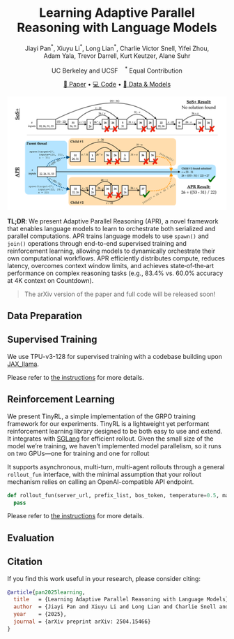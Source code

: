 <h1 align="center"> Learning Adaptive Parallel Reasoning with Language Models </h1>

<p align="center">
  <a href="https://www.jiayipan.com/" style="text-decoration: none;">Jiayi Pan</a><sup>*</sup>,
  <a href="https://xiuyuli.com/" style="text-decoration: none;">Xiuyu Li</a><sup>*</sup>,
  <a href="https://tonylian.com/" style="text-decoration: none;">Long Lian</a><sup>*</sup>,
  <a href="https://sea-snell.github.io/" style="text-decoration: none;">Charlie Victor Snell</a>,
  <a href="https://yifeizhou02.github.io/" style="text-decoration: none;">Yifei Zhou</a>,<br>
  <a href="https://www.adamyala.org/" style="text-decoration: none;">Adam Yala</a>,
  <a href="https://people.eecs.berkeley.edu/~trevor/" style="text-decoration: none;">Trevor Darrell</a>,
  <a href="https://people.eecs.berkeley.edu/~keutzer/" style="text-decoration: none;">Kurt Keutzer</a>,
  <a href="https://www.alanesuhr.com/" style="text-decoration: none;">Alane Suhr</a>
</p>

<p align="center">
    UC Berkeley and UCSF &nbsp;&nbsp;&nbsp;<sup>*</sup> Equal Contribution
</p>

<p align="center">
<a href="https://arxiv.org/abs/2504.15466">📃 Paper</a>
•
<a href="https://github.com/Parallel-Reasoning/APR" >💻 Code</a>
•
<a href="https://huggingface.co/Parallel-Reasoning" >🤗 Data & Models</a>
</p>


![APR](./assets/apr.png)

**TL;DR**: 
We present Adaptive Parallel Reasoning (APR), a novel framework that enables language models to learn to orchestrate both serialized and parallel computations. APR trains language models to use `spawn()` and `join()` operations through end-to-end supervised training and reinforcement learning, allowing models to dynamically orchestrate their own computational workflows.
APR efficiently distributes compute, reduces latency, overcomes context window limits, and achieves state‑of‑the‑art performance on complex reasoning tasks (e.g., 83.4% vs. 60.0% accuracy at 4K context on Countdown).

> The arXiv version of the paper and full code will be released soon!
## Data Preparation

## Supervised Training
We use TPU-v3-128 for supervised training with a codebase building upon [JAX_llama](https://github.com/Sea-Snell/JAX_llama). 

Please refer to [the instructions](supervised-jax/README.md) for more details.

## Reinforcement Learning
We present TinyRL, a simple implementation of the GRPO training framework for our experiments. TinyRL is a lightweight yet performant reinforcement learning library designed to be both easy to use and extend. It integrates with [SGLang](https://github.com/sgl-project/sglang) for efficient rollout. Given the small size of the model we’re training, we haven’t implemented model parallelism, so it runs on two GPUs—one for training and one for rollout

It supports asynchronous, multi-turn, multi-agent rollouts through a general `rollout_fun` interface, with the minimal assumption that your rollout mechanism relies on calling an OpenAI-compatible API endpoint. 
```python
def rollout_fun(server_url, prefix_list, bos_token, temperature=0.5, max_workers=32):
  pass
```

Please refer to [the instructions](tinyrl/README.md) for more details.

## Evaluation

## Citation
If you find this work useful in your research, please consider citing:

```bibtex
@article{pan2025learning,
  title   = {Learning Adaptive Parallel Reasoning with Language Models},
  author  = {Jiayi Pan and Xiuyu Li and Long Lian and Charlie Snell and Yifei Zhou and Adam Yala and Trevor Darrell and Kurt Keutzer and Alane Suhr},
  year    = {2025},
  journal = {arXiv preprint arXiv: 2504.15466}
}
```